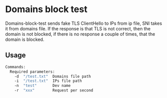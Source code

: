 # Domains block test
Domains-block-test sends fake TLS ClientHello to IPs from ip file, SNI takes it from domains file. If the response is that TLS is not correct, then the domain is not blocked, if there is no response a couple of times, that the domain is blocked.
## Usage
```sh
Commands:
  Required parameters:
    -d  "/test.txt"  Domains file path
    -i  "/test.txt"  IPs file path
    -n  "test"       Dev name
    -r  "xxx"        Request per second
```
